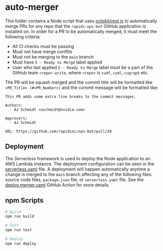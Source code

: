 # auto-merger

This folder contains a Node script that uses [octokit/rest.js](https://github.com/octokit/rest.js/) to automatically merge PRs for any repo that the `rapids-ops-bot` GitHub application is installed on. In order for a PR to be automatically merged, it must meet the following criteria:

- All CI checks must be passing
- Must not have merge conflits
- Must not be merging to the `main` branch
- Must have `5 - Ready to Merge` label applied
- User who last applied `5 - Ready to Merge` label must be a part of the GitHub team `<repo>-write`, where `<repo>` is `cudf`, `cuml`, `cugraph` etc.

The PR will be squash merged and the commit title will be formatted like `<PR_Title> (#<PR_Number>)` and the commit message will be formatted like:

```
This PR adds some extra line breaks to the commit messages.

Authors:
  - AJ Schmidt <aschmidt@nvidia.com>

Approvers:
  - AJ Schmidt

URL: https://github.com/rapidsai/ops-bot/pull/28
```

## Deployment

The _Serverless_ framework is used to deploy the Node application to an AWS Lambda instance. The deployment configuration can be seen in the [serverless.yaml](./serverless.yaml) file. A deployment will happen automatically anytime a change is merged to the `main` branch affecting any of the following files: source code files, `package.json` file, or `serverless.yaml` file. See the [deploy.merger.yaml](/.github/workflows/deploy.merger.yaml) GitHub Action for more details.

## npm Scripts

```sh
# Build
npm run build

# Test
npm run test

# Deploy
npm run deploy
```
